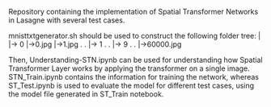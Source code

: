 Repository containing the implementation of Spatial Transformer Networks in Lasagne with several test cases.

mnisttxtgenerator.sh should be used to construct the following folder tree:
|
|-> 0
    |->0.jpg
    |->1.jpg
    .
    .
|-> 1
.
.
|-> 9
    .
    .
    |->60000.jpg

Then, Understanding-STN.ipynb can be used for understanding how Spatial Transformer Layer works by applying the transformer on a single image. STN_Train.ipynb contains the information for training the network, whereas ST_Test.ipynb is used to evaluate the model for different test cases, using the model file generated in ST_Train notebook. 
